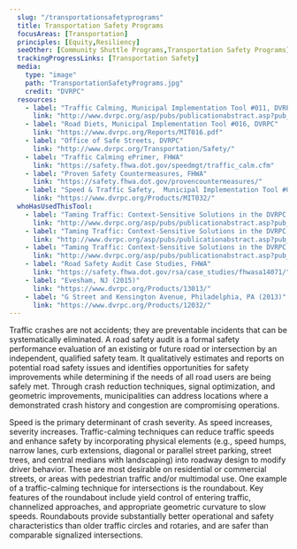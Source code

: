 ```yaml
---
  slug: "/transportationsafetyprograms"
  title: Transportation Safety Programs 
  focusAreas: [Transportation]
  principles: [Equity,Resiliency]
  seeOther: [Community Shuttle Programs,Transportation Safety Programs]
  trackingProgressLinks: [Transportation Safety]
  media: 
    type: "image"
    path: "TransportationSafetyPrograms.jpg"
    credit: "DVRPC"
  resources: 
    - label: "Traffic Calming, Municipal Implementation Tool #011, DVRPC"
      link: "http://www.dvrpc.org/asp/pubs/publicationabstract.asp?pub_id=MIT011"
    - label: "Road Diets, Municipal Implementation Tool #016, DVRPC"
      link: "https://www.dvrpc.org/Reports/MIT016.pdf"
    - label: "Office of Safe Streets, DVRPC"
      link: "http://www.dvrpc.org/Transportation/Safety/"
    - label: "Traffic Calming ePrimer, FHWA"
      link: "https://safety.fhwa.dot.gov/speedmgt/traffic_calm.cfm"
    - label: "Proven Safety Countermeasures, FHWA"
      link: "https://safety.fhwa.dot.gov/provencountermeasures/"
    - label: "Speed & Traffic Safety,  Municipal Implementation Tool #032, DVRPC"
      link: "https://www.dvrpc.org/Products/MIT032/"
  whoHasUsedThisTool: 
    - label: "Taming Traffic: Context-Sensitive Solutions in the DVRPC Region—Swedesboro, NJ, DVRPC (2011)"
      link: "http://www.dvrpc.org/asp/pubs/publicationabstract.asp?pub_id=09025"
    - label: "Taming Traffic: Context-Sensitive Solutions in the DVRPC Region—Franklin, PA, DVRPC (2009)"
      link: "http://www.dvrpc.org/asp/pubs/publicationabstract.asp?pub_id=09067"
    - label: "Taming Traffic: Context-Sensitive Solutions in the DVRPC Region—Bethlehem Pike, PA, and East Atlantic Avenue, NJ,, DVRPC (2008)"
      link: "http://www.dvrpc.org/asp/pubs/publicationabstract.asp?pub_id=08044"
    - label: "Road Safety Audit Case Studies, FHWA"
      link: "https://safety.fhwa.dot.gov/rsa/case_studies/fhwasa14071/"
    - label: "Evesham, NJ (2015)"
      link: "https://www.dvrpc.org/Products/13013/"
    - label: "G Street and Kensington Avenue, Philadelphia, PA (2013)"
      link: "https://www.dvrpc.org/Products/12032/"
---
```


Traffic crashes are not accidents; they are preventable incidents that can be systematically eliminated. A road safety audit is a formal safety performance evaluation of an existing or future road or intersection by an independent, qualified safety team. It qualitatively estimates and reports on potential road safety issues and identifies opportunities for safety improvements while determining if the needs of all road users are being safely met. Through crash reduction techniques, signal optimization, and geometric improvements, municipalities can address locations where a demonstrated crash history and congestion are compromising operations.

Speed is the primary determinant of crash severity. As speed increases, severity increases. Traffic-calming techniques can reduce traffic speeds and enhance safety by incorporating physical elements (e.g., speed humps, narrow lanes, curb extensions, diagonal or parallel street parking, street trees, and central medians with landscaping) into roadway design to modify driver behavior. These are most desirable on residential or commercial streets, or areas with pedestrian traffic and/or multimodal use. One example of a traffic-calming technique for intersections is the roundabout. Key features of the roundabout include yield control of entering traffic, channelized approaches, and appropriate geometric curvature to slow speeds. Roundabouts provide substantially better operational and safety characteristics than older traffic circles and rotaries, and are safer than comparable signalized intersections.
